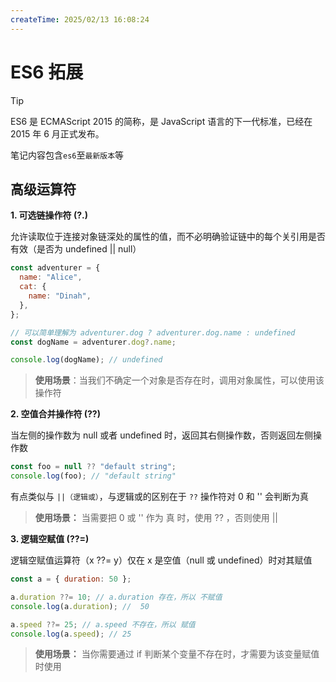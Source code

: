 ```yaml
---
createTime: 2025/02/13 16:08:24
---
```


# ES6 拓展

> [!TIP]
> ES6 是 ECMAScript 2015 的简称，是 JavaScript 语言的下一代标准，已经在 2015 年 6 月正式发布。
>
> 笔记内容包含`es6`至`最新版本`等

## 高级运算符

**1. 可选链操作符 (?.)**

允许读取位于连接对象链深处的属性的值，而不必明确验证链中的每个关引用是否有效（是否为 undefined || null）

```js
const adventurer = {
  name: "Alice",
  cat: {
    name: "Dinah",
  },
};

// 可以简单理解为 adventurer.dog ? adventurer.dog.name : undefined
const dogName = adventurer.dog?.name;

console.log(dogName); // undefined
```

> **使用场景**：当我们不确定一个对象是否存在时，调用对象属性，可以使用该操作符

**2. 空值合并操作符 (??)**

当左侧的操作数为 null 或者 undefined 时，返回其右侧操作数，否则返回左侧操作数

```js
const foo = null ?? "default string";
console.log(foo); // "default string"
```

有点类似与 `||（逻辑或）`，与逻辑或的区别在于 `??` 操作符对 0 和 '' 会判断为真

> **使用场景：** 当需要把 0 或 '' 作为 真 时，使用 ?? ，否则使用 ||

**3. 逻辑空赋值 (??=)**

逻辑空赋值运算符（x ??= y）仅在 x 是空值（null 或 undefined）时对其赋值

```js
const a = { duration: 50 };

a.duration ??= 10; // a.duration 存在，所以 不赋值
console.log(a.duration); //  50

a.speed ??= 25; // a.speed 不存在，所以 赋值
console.log(a.speed); // 25
```

> **使用场景：** 当你需要通过 if 判断某个变量不存在时，才需要为该变量赋值时使用
